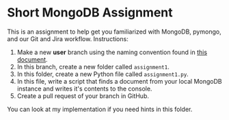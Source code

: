 # Short MongoDB Assignment

This is an assignment to help get you familiarized with MongoDB, pymongo, and our Git and Jira workflow. Instructions:

1. Make a new **user** branch using the naming convention found in [this document](https://github.com/Code-the-Change-YYC/Development-Resources/blob/master/Git-Guide/Branching-Conventions.adoc).
2. In this branch, create a new folder called `assignment1`.
3. In this folder, create a new Python file called `assignment1.py`.
4. In this file, write a script that finds a document from your local MongoDB instance and writes it's contents to the console.
5. Create a pull request of your branch in GitHub.

You can look at my implementation if you need hints in this folder.
